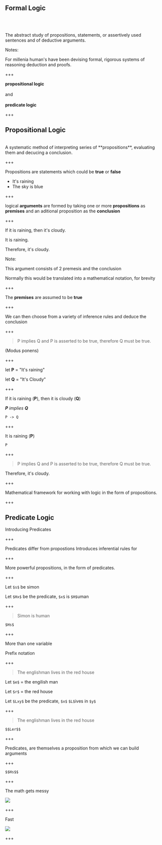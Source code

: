 ## Formal Logic

<br>
<br>

The abstract study of propositions, statements, or assertively used sentences and of deductive arguments.


Notes:

For millenia human's have been devising formal, rigorous systems of reasoning deduction and proofs.

+++

**propositional logic**
<br><br>
 and
<br><br>
**predicate logic**

+++

## Propositional Logic
<br>
A systematic method of interpreting series of **propositions**, evaluating them and decucing a conclusion.

+++

Propositions are statements which could be **true** or **false**

 * It's raining
 * The sky is blue

+++

logical **arguments** are formed by taking one or more **propositions** as **premises** and an aditional proposition as the **conclusion** 

+++

If it is raining, then it's cloudy.

It is raining.

Therefore, it's cloudy.


Note: 

This argument consists of 2 premesis and the conclusion

Normally this would be translated into a mathematical notation, for brevity

+++

The **premises** are assumed to be **true**

+++

We can then choose from a variety of inference rules and deduce the conclusion

+++


>P implies Q and P is asserted to be true, therefore Q must be true.

(Modus ponens)

+++

let **P** = "It's raining"

let **Q** = "It's Cloudy"

+++

If it is raining (**P**), then it is cloudy (**Q**)

_**P** implies **Q**_

`P -> Q`

+++

It is raining (**P**)

`P`

+++

>P implies Q and P is asserted to be true, therefore Q must be true.


Therefore, it's cloudy.

+++

Mathematical framework for working with logic in the form of propositions. 

+++


## Predicate Logic

Introducing Predicates

+++ 

Predicates differ from propostions 
 Introduces inferential rules for

+++

More powerful propositions, in the form of predicates.

+++

Let `$s$` be simon


Let `$Hx$` be the predicate, `$x$` is `$H$`uman

+++

>Simon is human

`$Hs$`

+++

More than one variable

Prefix notation

+++

>The englishman lives in the red house

Let `$e$` = the engilish man

Let `$r$`  =  the red house

Let `$Lxy$`  be the predicate, `$x$` `$L$`ives in `$y$`
 
+++

>The englishman lives in the red house

`$$Ler$$`

+++

Predicates, are themselves a proposition from which we can build arguments

+++

`$$Hs$$`

+++

The math gets messy

![](https://qph.fs.quoracdn.net/main-qimg-fde3633933b3fa2dbc8fa62cbd32fdd6)

+++

Fast

![](https://qph.fs.quoracdn.net/main-qimg-fde3633933b3fa2dbc8fa62cbd32fdd6)

+++